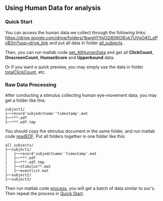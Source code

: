 ## Using Human Data for analysis
### Quick Start
You can access the human data we collect through the following links: https://drive.google.com/drive/folders/1bwghYYpO2i606OIEvk7UVgO4O_ePoB2m?usp=drive_link  and put all data in folder
[all_subjects](./all_subjects) .

Then, you can run matlab code [get_AllHumanData](./get_AllHumanData.m) and get all **ClickCount**, **OnscreenCount**, **HumanScore** and **Upperbound** data.

Or if you want a quick preview, you may simply use the data in folder [totalClickCount](./totalClickCount/), etc.

### Raw Data Processing
After conducting a stimulus collecting human eye-movement data, you may get a folder like this:

```
subject1/
├──record'subjedctname''timestamp'.mat 
├──***.edf
├──***.edf.tmp

```

You should copy the stimulus document in the same folder, and run matlab code [readEDF](./readEDF.m).
Put all folders together in one folder like this:

```
all_subjects/
├──subject1/
|   ├──record'subjedctname''timestamp'.mat 
|   ├──***.edf
|   ├──***.edf.tmp
|   ├──stimulus**.mat
|   ├──eventlist.mat
├──subject2/
├──subject3/

```
Then run matlab code [process](./process.m), you will get a batch of data similar to our's. Then repeat the process in [Quick Start](#quick-start).

